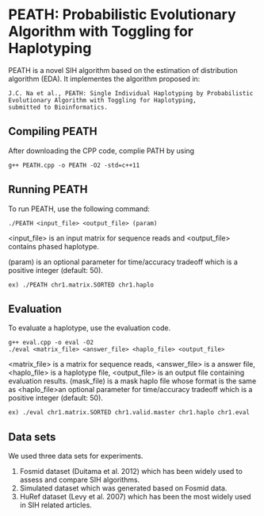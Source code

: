 # PEATH: Probabilistic Evolutionary Algorithm with Toggling for Haplotyping

PEATH is a novel SIH algorithm based on the estimation of distribution algorithm (EDA).
It implementes the algorithm proposed in:
```
J.C. Na et al., PEATH: Single Individual Haplotyping by Probabilistic Evolutionary Algorithm with Toggling for Haplotyping,
submitted to Bioinformatics.
```

## Compiling PEATH

After downloading the CPP code, complie PATH by using

```
g++ PEATH.cpp -o PEATH -O2 -std=c++11
```

## Running PEATH

To run PEATH, use the following command:

```
./PEATH <input_file> <output_file> (param)
```

<input_file> is an input matrix for sequence reads and
<output_file> contains phased haplotype.

(param) is an optional parameter for time/accuracy tradeoff which is a positive integer (default: 50).

```
ex) ./PEATH chr1.matrix.SORTED chr1.haplo
```

## Evaluation

To evaluate a haplotype, use the evaluation code.

```
g++ eval.cpp -o eval -O2
./eval <matrix_file> <answer_file> <haplo_file> <output_file>
```

<matrix_file> is a matrix for sequence reads,
<answer_file> is a answer file,
<haplo_file> is a haplotype file,
<output_file> is an output file containing evaluation results.
(mask_file) is a mask haplo file whose format is the same as <haplo_file>an optional parameter for time/accuracy tradeoff which is a positive integer (default: 50).

```
ex) ./eval chr1.matrix.SORTED chr1.valid.master chr1.haplo chr1.eval
```

## Data sets

We used three data sets for experiments.
1. Fosmid dataset (Duitama et al. 2012) which has been widely used to assess and compare SIH algorithms.
2. Simulated dataset which was generated based on Fosmid data.
3. HuRef dataset (Levy et al. 2007) which has been the most widely used in SIH related articles.

